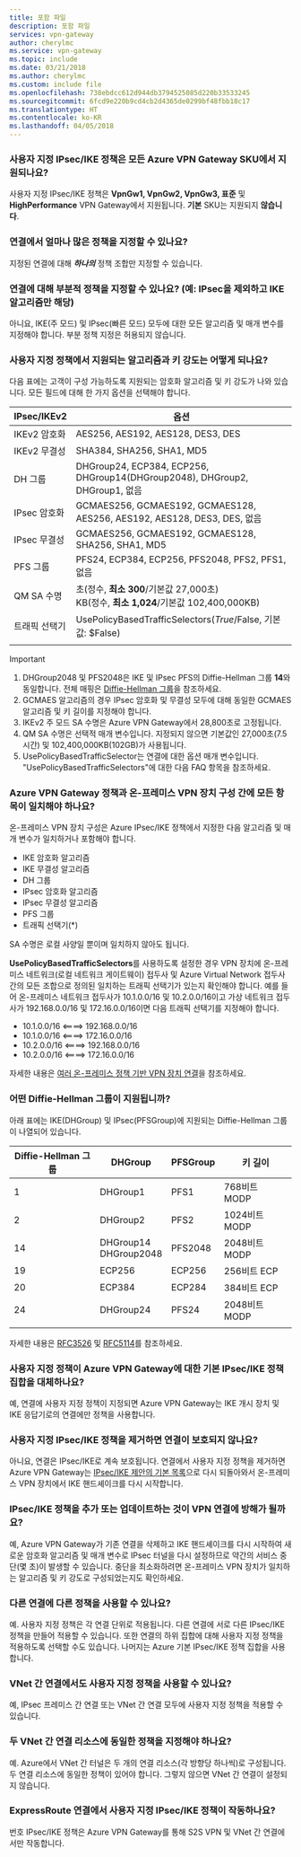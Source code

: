 ```yaml
---
title: 포함 파일
description: 포함 파일
services: vpn-gateway
author: cherylmc
ms.service: vpn-gateway
ms.topic: include
ms.date: 03/21/2018
ms.author: cherylmc
ms.custom: include file
ms.openlocfilehash: 738ebdcc612d944db3794525085d220b33533245
ms.sourcegitcommit: 6fcd9e220b9cd4cb2d4365de0299bf48fbb18c17
ms.translationtype: HT
ms.contentlocale: ko-KR
ms.lasthandoff: 04/05/2018
---
```

### <a name="is-custom-ipsecike-policy-supported-on-all-azure-vpn-gateway-skus"></a>사용자 지정 IPsec/IKE 정책은 모든 Azure VPN Gateway SKU에서 지원되나요?
사용자 지정 IPsec/IKE 정책은 **VpnGw1, VpnGw2, VpnGw3, 표준** 및 **HighPerformance** VPN Gateway에서 지원됩니다. **기본** SKU는 지원되지 **않습니다**.

### <a name="how-many-policies-can-i-specify-on-a-connection"></a>연결에서 얼마나 많은 정책을 지정할 수 있나요?
지정된 연결에 대해 ***하나의*** 정책 조합만 지정할 수 있습니다.

### <a name="can-i-specify-a-partial-policy-on-a-connection-for-example-only-ike-algorithms-but-not-ipsec"></a>연결에 대해 부분적 정책을 지정할 수 있나요? (예: IPsec을 제외하고 IKE 알고리즘만 해당)
아니요, IKE(주 모드) 및 IPsec(빠른 모드) 모두에 대한 모든 알고리즘 및 매개 변수를 지정해야 합니다. 부분 정책 지정은 허용되지 않습니다.

### <a name="what-are-the-algorithms-and-key-strengths-supported-in-the-custom-policy"></a>사용자 지정 정책에서 지원되는 알고리즘과 키 강도는 어떻게 되나요?
다음 표에는 고객이 구성 가능하도록 지원되는 암호화 알고리즘 및 키 강도가 나와 있습니다. 모든 필드에 대해 한 가지 옵션을 선택해야 합니다.

| **IPsec/IKEv2**  | **옵션**                                                                   |
| ---              | ---                                                                           |
| IKEv2 암호화 | AES256, AES192, AES128, DES3, DES                                             |
| IKEv2 무결성  | SHA384, SHA256, SHA1, MD5                                                     |
| DH 그룹         | DHGroup24, ECP384, ECP256, DHGroup14(DHGroup2048), DHGroup2, DHGroup1, 없음 |
| IPsec 암호화 | GCMAES256, GCMAES192, GCMAES128, AES256, AES192, AES128, DES3, DES, 없음      |
| IPsec 무결성  | GCMAES256, GCMAES192, GCMAES128, SHA256, SHA1, MD5                            |
| PFS 그룹        | PFS24, ECP384, ECP256, PFS2048, PFS2, PFS1, 없음                              |
| QM SA 수명   | 초(정수, **최소 300**/기본값 27,000초)<br>KB(정수, **최소 1,024**/기본값 102,400,000KB)           |
| 트래픽 선택기 | UsePolicyBasedTrafficSelectors($True/$False, 기본값: $False)                 |
|                  |                                                                               |

> [!IMPORTANT]
> 1. DHGroup2048 및 PFS2048은 IKE 및 IPsec PFS의 Diffie-Hellman 그룹 **14**와 동일합니다. 전체 매핑은 [Diffie-Hellman 그룹](#DH)을 참조하세요.
> 2. GCMAES 알고리즘의 경우 IPsec 암호화 및 무결성 모두에 대해 동일한 GCMAES 알고리즘 및 키 길이를 지정해야 합니다.
> 3. IKEv2 주 모드 SA 수명은 Azure VPN Gateway에서 28,800초로 고정됩니다.
> 4. QM SA 수명은 선택적 매개 변수입니다. 지정되지 않으면 기본값인 27,000초(7.5시간) 및 102,400,000KB(102GB)가 사용됩니다.
> 5. UsePolicyBasedTrafficSelector는 연결에 대한 옵션 매개 변수입니다. "UsePolicyBasedTrafficSelectors"에 대한 다음 FAQ 항목을 참조하세요.

### <a name="does-everything-need-to-match-between-the-azure-vpn-gateway-policy-and-my-on-premises-vpn-device-configurations"></a>Azure VPN Gateway 정책과 온-프레미스 VPN 장치 구성 간에 모든 항목이 일치해야 하나요?
온-프레미스 VPN 장치 구성은 Azure IPsec/IKE 정책에서 지정한 다음 알고리즘 및 매개 변수가 일치하거나 포함해야 합니다.

* IKE 암호화 알고리즘
* IKE 무결성 알고리즘
* DH 그룹
* IPsec 암호화 알고리즘
* IPsec 무결성 알고리즘
* PFS 그룹
* 트래픽 선택기(*)

SA 수명은 로컬 사양일 뿐이며 일치하지 않아도 됩니다.

**UsePolicyBasedTrafficSelectors**를 사용하도록 설정한 경우 VPN 장치에 온-프레미스 네트워크(로컬 네트워크 게이트웨이) 접두사 및 Azure Virtual Network 접두사 간의 모든 조합으로 정의된 일치하는 트래픽 선택기가 있는지 확인해야 합니다. 예를 들어 온-프레미스 네트워크 접두사가 10.1.0.0/16 및 10.2.0.0/16이고 가상 네트워크 접두사가 192.168.0.0/16 및 172.16.0.0/16이면 다음 트래픽 선택기를 지정해야 합니다.
* 10.1.0.0/16 <====> 192.168.0.0/16
* 10.1.0.0/16 <====> 172.16.0.0/16
* 10.2.0.0/16 <====> 192.168.0.0/16
* 10.2.0.0/16 <====> 172.16.0.0/16

자세한 내용은 [여러 온-프레미스 정책 기반 VPN 장치 연결](../articles/vpn-gateway/vpn-gateway-connect-multiple-policybased-rm-ps.md)을 참조하세요.

### <a name ="DH"></a>어떤 Diffie-Hellman 그룹이 지원됩니까?
아래 표에는 IKE(DHGroup) 및 IPsec(PFSGroup)에 지원되는 Diffie-Hellman 그룹이 나열되어 있습니다.

| **Diffie-Hellman 그룹**  | **DHGroup**              | **PFSGroup** | **키 길이** |
| ---                       | ---                      | ---          | ---            |
| 1                         | DHGroup1                 | PFS1         | 768비트 MODP   |
| 2                         | DHGroup2                 | PFS2         | 1024비트 MODP  |
| 14                        | DHGroup14<br>DHGroup2048 | PFS2048      | 2048비트 MODP  |
| 19                        | ECP256                   | ECP256       | 256비트 ECP    |
| 20                        | ECP384                   | ECP284       | 384비트 ECP    |
| 24                        | DHGroup24                | PFS24        | 2048비트 MODP  |
|                           |                          |              |                |

자세한 내용은 [RFC3526](https://tools.ietf.org/html/rfc3526) 및 [RFC5114](https://tools.ietf.org/html/rfc5114)를 참조하세요.

### <a name="does-the-custom-policy-replace-the-default-ipsecike-policy-sets-for-azure-vpn-gateways"></a>사용자 지정 정책이 Azure VPN Gateway에 대한 기본 IPsec/IKE 정책 집합을 대체하나요?
예, 연결에 사용자 지정 정책이 지정되면 Azure VPN Gateway는 IKE 개시 장치 및 IKE 응답기로의 연결에만 정책을 사용합니다.

### <a name="if-i-remove-a-custom-ipsecike-policy-does-the-connection-become-unprotected"></a>사용자 지정 IPsec/IKE 정책을 제거하면 연결이 보호되지 않나요?
아니요, 연결은 IPsec/IKE로 계속 보호됩니다. 연결에서 사용자 지정 정책을 제거하면 Azure VPN Gateway는 [IPsec/IKE 제안의 기본 목록](../articles/vpn-gateway/vpn-gateway-about-vpn-devices.md)으로 다시 되돌아와서 온-프레미스 VPN 장치에서 IKE 핸드셰이크를 다시 시작합니다.

### <a name="would-adding-or-updating-an-ipsecike-policy-disrupt-my-vpn-connection"></a>IPsec/IKE 정책을 추가 또는 업데이트하는 것이 VPN 연결에 방해가 될까요?
예, Azure VPN Gateway가 기존 연결을 삭제하고 IKE 핸드셰이크를 다시 시작하여 새로운 암호화 알고리즘 및 매개 변수로 IPsec 터널을 다시 설정하므로 약간의 서비스 중단(몇 초)이 발생할 수 있습니다. 중단을 최소화하려면 온-프레미스 VPN 장치가 일치하는 알고리즘 및 키 강도로 구성되었는지도 확인하세요.

### <a name="can-i-use-different-policies-on-different-connections"></a>다른 연결에 다른 정책을 사용할 수 있나요?
예. 사용자 지정 정책은 각 연결 단위로 적용됩니다. 다른 연결에 서로 다른 IPsec/IKE 정책을 만들어 적용할 수 있습니다. 또한 연결의 하위 집합에 대해 사용자 지정 정책을 적용하도록 선택할 수도 있습니다. 나머지는 Azure 기본 IPsec/IKE 정책 집합을 사용합니다.

### <a name="can-i-use-the-custom-policy-on-vnet-to-vnet-connection-as-well"></a>VNet 간 연결에서도 사용자 지정 정책을 사용할 수 있나요?
예, IPsec 프레미스 간 연결 또는 VNet 간 연결 모두에 사용자 지정 정책을 적용할 수 있습니다.

### <a name="do-i-need-to-specify-the-same-policy-on-both-vnet-to-vnet-connection-resources"></a>두 VNet 간 연결 리소스에 동일한 정책을 지정해야 하나요?
예. Azure에서 VNet 간 터널은 두 개의 연결 리소스(각 방향당 하나씩)로 구성됩니다. 두 연결 리소스에 동일한 정책이 있어야 합니다. 그렇지 않으면 VNet 간 연결이 설정되지 않습니다.

### <a name="does-custom-ipsecike-policy-work-on-expressroute-connection"></a>ExpressRoute 연결에서 사용자 지정 IPsec/IKE 정책이 작동하나요?
번호 IPsec/IKE 정책은 Azure VPN Gateway를 통해 S2S VPN 및 VNet 간 연결에서만 작동합니다.